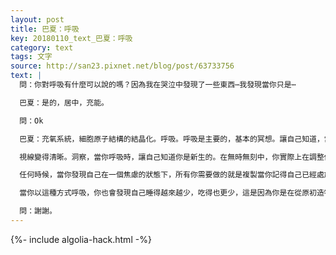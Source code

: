 ```yaml
---
layout: post
title: 巴夏：呼吸
key: 20180110_text_巴夏：呼吸
category: text
tags: 文字
source: http://san23.pixnet.net/blog/post/63733756
text: |
  問：你對呼吸有什麼可以說的嗎？因為我在哭泣中發現了一些東西⋯我發現當你只是⋯

  巴夏：是的，居中，充能。

  問：Ok

  巴夏：充氧系統，細胞原子結構的結晶化。呼吸。呼吸是主要的，基本的冥想。讓自己知道，當你深呼吸，在一個放鬆和平靜的狀態，你正在讓自己居中於所有可能性的現實的中心。

  視線變得清晰。洞察，當你呼吸時，讓自己知道你是新生的。在無時無刻中，你實際上在調整你與所處於的特定宇宙的脈搏保持一致。你跟隨那呼吸的脈搏。一個放鬆的深呼吸，以任何代表你的正常的放鬆的呼吸速率呼吸。

  任何時候，當你發現自己在一個焦慮的狀態下，所有你需要做的就是複製當你記得自己已經處於一個輕鬆的狀態的呼吸週期。使用你的想像力，借助你的呼吸週期，它總是會帶你回到中心。這是你的充能象徵，你的充能工具。

  當你以這種方式呼吸，你也會發現自己睡得越來越少，吃得也更少，這是因為你是在從原初造物頻率中吸取營養。

  問：謝謝。
---
```


{%- include algolia-hack.html -%}

